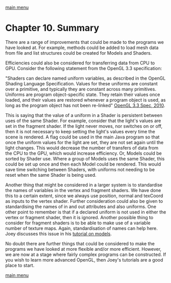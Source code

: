 [main menu](../README.md)

# Chapter 10. Summary

There are a range of improvements that could be made to the programs we have looked at. For example, methods could be added to load mesh data from file and list structures could be created for Models and Shaders.

Efficiencies could also be considered for transferring data from CPU to GPU. Consider the following statement from the OpenGL 3.3 specification:

"Shaders can declare named uniform variables, as described in the OpenGL Shading Language Specification. Values for these uniforms are constant over a primitive, and typically they are constant across many primitives. Uniforms are program object-specific state. They retain their values once loaded, and their values are restored whenever a program object is used, as long as the program object has not been re-linked" [OpenGL 3.3 Spec, 2010](https://registry.khronos.org/OpenGL/specs/gl/glspec33.core.pdf).

This is saying that the value of a uniform in a Shader is persistent between uses of the same Shader. For example, consider that the light's values are set in the fragment shader. If the light never moves, nor switches on or off, then it is not necessary to keep setting the light's values every time the scene is rendered. A flag could be used in the main Java program so that once the uniform values for the light are set, they are not set again until the light changes. This would decrease the number of transfers of data from the CPU to the GPU, which would increase efficiency. Or, Models could be sorted by Shader use. Where a group of Models uses the same Shader, this could be set up once and then each Model could be rendered. This would save time switching between Shaders, with uniforms not needing to be reset when the same Shader is being used.

Another thing that might be considered in a larger system is to standardise the names of variables in the vertex and fragment shaders. We have done this to a certain extent, since we always use position, normal and texCoord as inputs to the vertex shader. Further consideration could also be given to standardising the names of in and out attributes and also uniforms. One other point to remember is that if a declared uniform is not used in either the vertex or fragment shader, then it is ignored. Another possible thing to consider for fragment shaders is to be able to make use of a variable number of texture maps. Again, standardisation of names can help here. Joey discusses this issue in his [tutorial on models](https://learnopengl.com/Model-Loading/Mesh).

No doubt there are further things that could be considered to make the programs we have looked at more flexible and/or more efficient. However, we are now at a stage where fairly complex programs can be constructed. If you wish to learn more advanced OpenGL, then Joey's tutorials are a good place to start.

[main menu](../README.md)